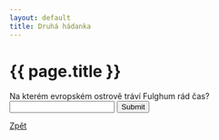 ```yaml
---
layout: default
title: Druhá hádanka
---
```

<div class="uvod">
<h1>{{ page.title }}</h1>

<p>
 <form name="myForm" onsubmit="return validateForm2()" method="post">
Na kterém evropském ostrově tráví Fulghum rád čas? <input type="text" name="fname">
<input type="submit" value="Submit">
</form> 
</p>

 <a href="/uvody/fulghum_uvod.html">Zpět</a>
</div>
 
<script src="/assets/js/hadanky_rf.js"></script> 